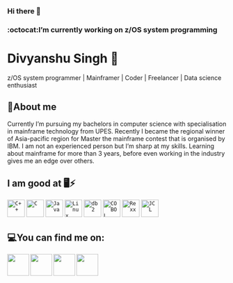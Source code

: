 ### Hi there 👋

<!--
**Div25singh/Div25singh** is a ✨ _special_ ✨ repository because its `README.md` (this file) appears on your GitHub profile.

-->
### :octocat:I’m currently working on z/OS system programming
# Divyanshu Singh 🙂

z/OS system programmer | Mainframer | Coder | Freelancer | Data science enthusiast 

<!--![](https://github-readme-stats.vercel.app/api?username=Div25singh&show_icons=true&line_height=30)-->

## 🧐About me 

Currently I’m pursuing my bachelors in computer science with specialisation in mainframe technology from UPES. 
Recently I became the regional winner of Asia-pacific region for Master the mainframe contest that is organised by IBM.
I am not an experienced person but I’m sharp at my skills.
Learning about mainframe for more than 3 years, before even working in the industry gives me an edge over others.

## I am good at :desktop_computer:⚡

<code><img width="40px" src="https://img.icons8.com/color/2x/c-plus-plus-logo.png" title="C++"/></code>
<code><img width="40px" src="https://img.icons8.com/color/2x/c-programming.png" title="C"/></code>
<code><img width="40px" src="https://img.icons8.com/color/2x/java-coffee-cup-logo.png" title="Java"/></code>
<code><img width="40px" src="https://img.icons8.com/color/2x/linux.png" title="Linux"/></code>
<code><img width="40px" src="https://img.icons8.com/nolan/64/db-2.png" title="db2"/></code>
<code><img width="40px" src="https://encrypted-tbn0.gstatic.com/images?q=tbn%3AANd9GcT8O6eJ2xEX_epdTTOZcqLqIOATgBRp45wq9A&usqp=CAU" title="COBOL"/></code>
<code><img width="40px" src="https://upload.wikimedia.org/wikipedia/en/f/f7/Rexx-img-lg.png" title="Rexx"/></code>
<code><img width="40px" src="https://www.clipartmax.com/png/middle/45-455233_jcl-services-logo-jcl-logo.png" title="JCL"/></code>



## 💻You can find me on:

<a href="https://www.linkedin.com/in/divyanshu-singh-b49b46143/">
  <img align="left" width="50px" src="https://media-exp1.licdn.com/dms/image/C4D0BAQGyOWvr4W0Pow/company-logo_200_200/0?e=2159024400&v=beta&t=itrwplyUUwPAVxqxN8THySQds9p401UaOtZIurSBVnA" />
</a>
<a href = "mailto: div25singh@gmail.com">
  <img align="left" width="50px" src="https://img.icons8.com/plasticine/2x/gmail.png" />
</a>
<a href="https://www.youracclaim.com/users/divyanshu-singh.6316d57b">
  <img align="left" width="50px" src="https://pbs.twimg.com/profile_images/1257730965650227206/rHz9PJnO_400x400.png" />
</a>
<a href="https://developer.ibm.com/technologies/systems/blogs/master-the-mainframe-announcing-our-2019-winners/">
  <img align="left" width="50px" src="https://pbs.twimg.com/profile_images/1171103538535161858/8_IdeqWJ.png" />
</a>


